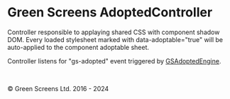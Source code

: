 
# Green Screens AdoptedController

Controller responsible to applaying shared CSS with component shadow DOM.
Every loaded stylesheet marked with data-adoptable="true" will be auto-applied to the component adoptable sheet.

Controller listens for "gs-adopted" event triggered by [GSAdoptedEngine](../base/GSAdoptedEngine.md).

<br>

&copy; Green Screens Ltd. 2016 - 2024
